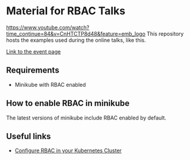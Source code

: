 # Material for RBAC Talks

https://www.youtube.com/watch?time_continue=84&v=CnHTCTP8d48&feature=emb_logo
This repository hosts the examples used during the online talks, like this.

[Link to the event page](https://www.cncf.io/event/webinar-rbac-kubernetes/)

## Requirements

- Minikube with RBAC enabled

## How to enable RBAC in minikube

The latest versions of minikube include RBAC enabled by default. 

## Useful links

- [Configure RBAC in your Kubernetes Cluster](https://docs.bitnami.com/kubernetes/how-to/configure-rbac-in-your-kubernetes-cluster/)
